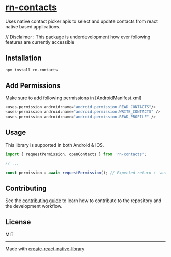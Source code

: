# [rn-contacts](https://www.npmjs.com/package/rn-contacts)

Uses native contact picker apis to select and update contacts from react native based applications. 

// Disclaimer : This package is underdevelopment how ever following features are currently accessible


## Installation

```sh
npm install rn-contacts
```

## Add Permissions
Make sure to add following permissions in [AndroidManifest.xml]
```sh
<uses-permission android:name="android.permission.READ_CONTACTS"/>
<uses-permission android:name="android.permission.WRITE_CONTACTS" />
<uses-permission android:name="android.permission.READ_PROFILE" />
```

## Usage
This library is supported in both Android & IOS.

```js
import { requestPermission, openContacts } from 'rn-contacts';

// ...

const permission = await requestPermission(); // Expected return : 'authorized' | 'denied' | 'undefined'
```

## Contributing

See the [contributing guide](CONTRIBUTING.md) to learn how to contribute to the repository and the development workflow.

## License

MIT

---

Made with [create-react-native-library](https://github.com/callstack/react-native-builder-bob)
